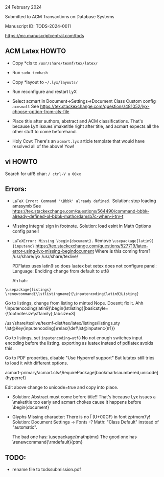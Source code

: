 
24 February 2024

Submitted to ACM Transactions on Database Systems

Manuscript ID: TODS-2024-0011

https://mc.manuscriptcentral.com/tods

ACM Latex HOWTO
---------------
* Copy *cls to `/usr/share/texmf/tex/latex/`
* Run `sudo texhash`
* Copy *layout to `~/.lyx/layouts/`
* Run reconfigure and restart LyX
* Select acmart in Document->Settings->Document Class
  Custom config `acmsmall`
  See https://tex.stackexchange.com/questions/481052/lyx-choose-option-from-cls-file

* Place title after authors, abstract and ACM classifications. That's
  because LyX issues \maketitle right after title, and acmart expects
  all the other stuff to come beforehand.

* Holy Cow: There's an `acmart.lyx` article template that would have
  resolved all of the above! Yow!


vi HOWTO
--------
Search for utf8 char: `/ ctrl-V u 00xx`

Errors:
------
* `LaTeX Error: Command '\Bbbk' already defined.`
  Solution: stop loading amssymb See
  https://tex.stackexchange.com/questions/564490/command-bbbk-already-defined-ol-bbbk-mathordamsb7c-when-i-try-t

* Missing integral sign in footnote.
  Solution: load esint in Math Options config panel!

* `LaTeXError: Missing \begin{document}.`
  Remove `\usepackage[latin9]{inputenc}`
  https://tex.stackexchange.com/questions/527719/latex-error-using-lyx-missing-begindocument
  Where is this coming from?
  /usr/share/lyx
  /usr/share/texlive/

  PDFlatex uses latin9 so does luatex but xetex does not
  configure panel: Language: Enclding change from default to utf8

  Ah hah:
```
\usepackage{listings}
\renewcommand{\lstlistingname}{\inputencoding{latin9}Listing}
```
Go to listings, change from listing to minted  Nope. Doesnt; fix it.
Ahh
\inputencoding{latin9}\begin{lstlisting}[basicstyle={\footnotesize\sffamily},tabsize=3]

/usr/share/texlive/texmf-dist/tex/latex/listings/listings.sty
\lst@Key{inputencoding}\relax{\def\lst@inputenc{#1}}

Go to listings, set `inputencoding=utf8`  No not enough
switches input encoding before the listing.
exporting as luatex instead of pdflatex avoids this.

Go to PDF properties, disable "Use Hyperref support"
But lutatex still tries to load it with different options.

acmart-primary/acmart.cls:\RequirePackage[bookmarksnumbered,unicode]{hyperref}

Edit above change to unicode=true and copy into place.

* Solution: Abstract must come before title!!
  That's because Lyx issues a \maketitle too early and acmart chokes
  cause it happens before \begin{document}

* Glyphs
  Missing character: There is no Ï (U+00CF) in font zptmcm7y!
  Solution: Document Settings -> Fonts -? Math: "Class Default"
      instead of "automatic".

  The bad one has:
     \usepackage{mathptmx}
  The good one has
     \renewcommand{\rmdefault}{ptm}


TODO:
-----
* rename file to todssubmission.pdf
